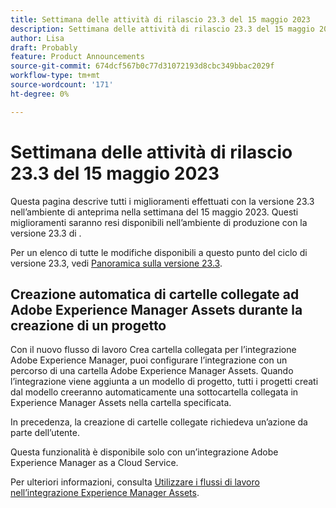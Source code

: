 ```yaml
---
title: Settimana delle attività di rilascio 23.3 del 15 maggio 2023
description: Settimana delle attività di rilascio 23.3 del 15 maggio 2023
author: Lisa
draft: Probably
feature: Product Announcements
source-git-commit: 674dcf567b0c77d31072193d8cbc349bbac2029f
workflow-type: tm+mt
source-wordcount: '171'
ht-degree: 0%

---
```


# Settimana delle attività di rilascio 23.3 del 15 maggio 2023

Questa pagina descrive tutti i miglioramenti effettuati con la versione 23.3 nell’ambiente di anteprima nella settimana del 15 maggio 2023. Questi miglioramenti saranno resi disponibili nell’ambiente di produzione con la versione 23.3 di .

Per un elenco di tutte le modifiche disponibili a questo punto del ciclo di versione 23.3, vedi [Panoramica sulla versione 23.3](/help/quicksilver/product-announcements/product-releases/23.3-release-activity/23-3-release-overview.md).

## Creazione automatica di cartelle collegate ad Adobe Experience Manager Assets durante la creazione di un progetto

Con il nuovo flusso di lavoro Crea cartella collegata per l’integrazione Adobe Experience Manager, puoi configurare l’integrazione con un percorso di una cartella Adobe Experience Manager Assets. Quando l’integrazione viene aggiunta a un modello di progetto, tutti i progetti creati dal modello creeranno automaticamente una sottocartella collegata in Experience Manager Assets nella cartella specificata.

In precedenza, la creazione di cartelle collegate richiedeva un’azione da parte dell’utente.

Questa funzionalità è disponibile solo con un’integrazione Adobe Experience Manager as a Cloud Service.

Per ulteriori informazioni, consulta [Utilizzare i flussi di lavoro nell’integrazione Experience Manager Assets](/help/quicksilver/documents/adobe-workfront-for-experience-manager-assets-essentials/use-aem-workflows.md).
